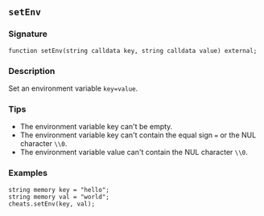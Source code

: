 ## `setEnv`

### Signature

```solidity
function setEnv(string calldata key, string calldata value) external;
```

### Description

Set an environment variable `key=value`.

### Tips

- The environment variable key can't be empty.
- The environment variable key can't contain the equal sign `=` or the NUL character `\\0`.
- The environment variable value can't contain the NUL character `\\0`.

### Examples

```solidity
string memory key = "hello";
string memory val = "world";
cheats.setEnv(key, val);
```
